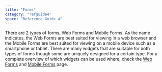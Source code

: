 ```yaml
---
title: "Forms"
category: "refguide4"
space: "Reference Guide 4"
---
```

There are 2 types of forms, Web Forms and Mobile Forms. As the name indicates, the Web Forms are best suited for viewing in a web browser and the Mobile Forms are best suited for viewing on a mobile device such as a smartphone or tablet. There are many widgets that are suitable for both types of forms though some are uniquely designed for a certain type. For a complete overview of which widgets can be used where, check the [Web Forms](Web+Forms) and [Mobile Forms](Mobile+Forms) page.